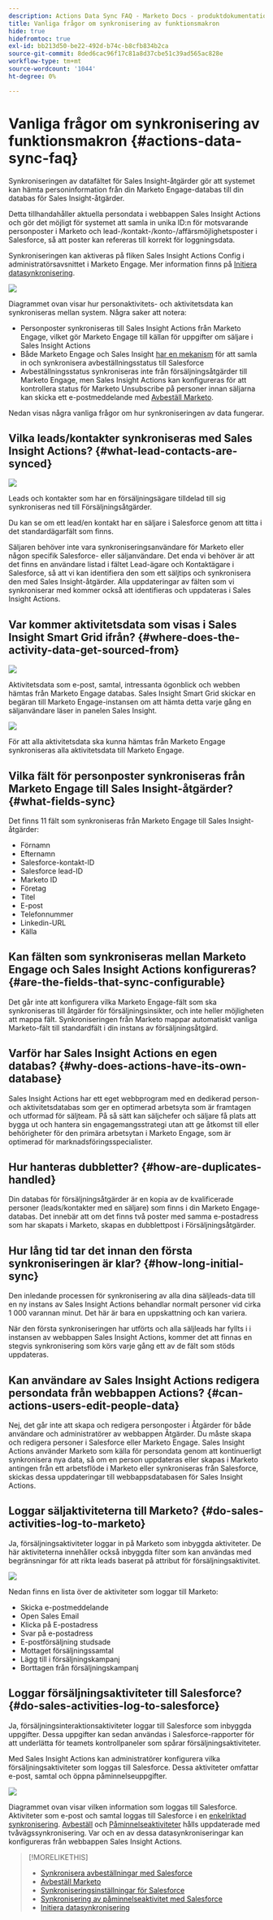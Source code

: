 ```yaml
---
description: Actions Data Sync FAQ - Marketo Docs - produktdokumentation
title: Vanliga frågor om synkronisering av funktionsmakron
hide: true
hidefromtoc: true
exl-id: bb213d50-be22-492d-b74c-b8cfb834b2ca
source-git-commit: 8ded6cac96f17c81a8d37cbe51c39ad565ac828e
workflow-type: tm+mt
source-wordcount: '1044'
ht-degree: 0%

---
```


# Vanliga frågor om synkronisering av funktionsmakron {#actions-data-sync-faq}

Synkroniseringen av datafältet för Sales Insight-åtgärder gör att systemet kan hämta personinformation från din Marketo Engage-databas till din databas för Sales Insight-åtgärder.

Detta tillhandahåller aktuella persondata i webbappen Sales Insight Actions och gör det möjligt för systemet att samla in unika ID:n för motsvarande personposter i Marketo och lead-/kontakt-/konto-/affärsmöjlighetsposter i Salesforce, så att poster kan refereras till korrekt för loggningsdata.

Synkroniseringen kan aktiveras på fliken Sales Insight Actions Config i administratörsavsnittet i Marketo Engage. Mer information finns på [Initiera datasynkronisering](/help/marketo/product-docs/marketo-sales-insight/actions/getting-started/msi-actions-admin-guide.md#initiate-data-sync).

![](assets/actions-data-sync-faq-1.png)

Diagrammet ovan visar hur personaktivitets- och aktivitetsdata kan synkroniseras mellan system. Några saker att notera:

* Personposter synkroniseras till Sales Insight Actions från Marketo Engage, vilket gör Marketo Engage till källan för uppgifter om säljare i Sales Insight Actions
* Både Marketo Engage och Sales Insight [har en mekanism](/help/marketo/product-docs/marketo-sales-insight/actions/email/unsubscribes/syncing-unsubscribes-with-salesforce.md) för att samla in och synkronisera avbeställningsstatus till Salesforce
* Avbeställningsstatus synkroniseras inte från försäljningsåtgärder till Marketo Engage, men Sales Insight Actions kan konfigureras för att kontrollera status för Marketo Unsubscribe på personer innan säljarna kan skicka ett e-postmeddelande med [Avbeställ Marketo](/help/marketo/product-docs/marketo-sales-insight/actions/email/unsubscribes/marketo-unsubscribe-check.md).

Nedan visas några vanliga frågor om hur synkroniseringen av data fungerar.

## Vilka leads/kontakter synkroniseras med Sales Insight Actions? {#what-lead-contacts-are-synced}

![](assets/actions-data-sync-faq-2.png)

Leads och kontakter som har en försäljningsägare tilldelad till sig synkroniseras ned till Försäljningsåtgärder.

Du kan se om ett lead/en kontakt har en säljare i Salesforce genom att titta i det standardägarfält som finns.

Säljaren behöver inte vara synkroniseringsanvändare för Marketo eller någon specifik Salesforce- eller säljanvändare. Det enda vi behöver är att det finns en användare listad i fältet Lead-ägare och Kontaktägare i Salesforce, så att vi kan identifiera den som ett säljtips och synkronisera den med Sales Insight-åtgärder. Alla uppdateringar av fälten som vi synkroniserar med kommer också att identifieras och uppdateras i Sales Insight Actions.

## Var kommer aktivitetsdata som visas i Sales Insight Smart Grid ifrån? {#where-does-the-activity-data-get-sourced-from}

![](assets/actions-data-sync-faq-3.png)

Aktivitetsdata som e-post, samtal, intressanta ögonblick och webben hämtas från Marketo Engage databas. Sales Insight Smart Grid skickar en begäran till Marketo Engage-instansen om att hämta detta varje gång en säljanvändare läser in panelen Sales Insight.

![](assets/actions-data-sync-faq-4.png)

För att alla aktivitetsdata ska kunna hämtas från Marketo Engage synkroniseras alla aktivitetsdata till Marketo Engage.

## Vilka fält för personposter synkroniseras från Marketo Engage till Sales Insight-åtgärder? {#what-fields-sync}

Det finns 11 fält som synkroniseras från Marketo Engage till Sales Insight-åtgärder:

* Förnamn
* Efternamn
* Salesforce-kontakt-ID
* Salesforce lead-ID
* Marketo ID
* Företag
* Titel
* E-post
* Telefonnummer
* Linkedin-URL
* Källa

## Kan fälten som synkroniseras mellan Marketo Engage och Sales Insight Actions konfigureras? {#are-the-fields-that-sync-configurable}

Det går inte att konfigurera vilka Marketo Engage-fält som ska synkroniseras till åtgärder för försäljningsinsikter, och inte heller möjligheten att mappa fält. Synkroniseringen från Marketo mappar automatiskt vanliga Marketo-fält till standardfält i din instans av försäljningsåtgärd.

## Varför har Sales Insight Actions en egen databas? {#why-does-actions-have-its-own-database}

Sales Insight Actions har ett eget webbprogram med en dedikerad person- och aktivitetsdatabas som ger en optimerad arbetsyta som är framtagen och utformad för säljteam. På så sätt kan säljchefer och säljare få plats att bygga ut och hantera sin engagemangsstrategi utan att ge åtkomst till eller behörigheter för den primära arbetsytan i Marketo Engage, som är optimerad för marknadsföringsspecialister.

## Hur hanteras dubbletter? {#how-are-duplicates-handled}

Din databas för försäljningsåtgärder är en kopia av de kvalificerade personer (leads/kontakter med en säljare) som finns i din Marketo Engage-databas. Det innebär att om det finns två poster med samma e-postadress som har skapats i Marketo, skapas en dubblettpost i Försäljningsåtgärder.

## Hur lång tid tar det innan den första synkroniseringen är klar? {#how-long-initial-sync}

Den inledande processen för synkronisering av alla dina säljleads-data till en ny instans av Sales Insight Actions behandlar normalt personer vid cirka 1 000 varannan minut. Det här är bara en uppskattning och kan variera.

När den första synkroniseringen har utförts och alla säljleads har fyllts i i instansen av webbappen Sales Insight Actions, kommer det att finnas en stegvis synkronisering som körs varje gång ett av de fält som stöds uppdateras.

## Kan användare av Sales Insight Actions redigera persondata från webbappen Actions? {#can-actions-users-edit-people-data}

Nej, det går inte att skapa och redigera personposter i Åtgärder för både användare och administratörer av webbappen Åtgärder. Du måste skapa och redigera personer i Salesforce eller Marketo Engage. Sales Insight Actions använder Marketo som källa för persondata genom att kontinuerligt synkronisera nya data, så om en person uppdateras eller skapas i Marketo antingen från ett arbetsflöde i Marketo eller synkroniseras från Salesforce, skickas dessa uppdateringar till webbappsdatabasen för Sales Insight Actions.

## Loggar säljaktiviteterna till Marketo? {#do-sales-activities-log-to-marketo}

Ja, försäljningsaktiviteter loggar in på Marketo som inbyggda aktiviteter. De här aktiviteterna innehåller också inbyggda filter som kan användas med begränsningar för att rikta leads baserat på attribut för försäljningsaktivitet.

![](assets/actions-data-sync-faq-5.png)

Nedan finns en lista över de aktiviteter som loggar till Marketo:

* Skicka e-postmeddelande
* Open Sales Email
* Klicka på E-postadress
* Svar på e-postadress
* E-postförsäljning studsade
* Mottaget försäljningssamtal
* Lägg till i försäljningskampanj
* Borttagen från försäljningskampanj

## Loggar försäljningsaktiviteter till Salesforce? {#do-sales-activities-log-to-salesforce}

Ja, försäljningsinteraktionsaktiviteter loggar till Salesforce som inbyggda uppgifter. Dessa uppgifter kan sedan användas i Salesforce-rapporter för att underlätta för teamets kontrollpaneler som spårar försäljningsaktiviteter.

Med Sales Insight Actions kan administratörer konfigurera vilka försäljningsaktiviteter som loggas till Salesforce. Dessa aktiviteter omfattar e-post, samtal och öppna påminnelseuppgifter.

![](assets/actions-data-sync-faq-6.png)

Diagrammet ovan visar vilken information som loggas till Salesforce. Aktiviteter som e-post och samtal loggas till Salesforce i en [enkelriktad synkronisering](/help/marketo/product-docs/marketo-sales-insight/actions/crm/salesforce-integration/salesforce-sync-settings.md). [Avbeställ](/help/marketo/product-docs/marketo-sales-insight/actions/email/unsubscribes/syncing-unsubscribes-with-salesforce.md) och [Påminnelseaktiviteter](/help/marketo/product-docs/marketo-sales-insight/actions/tasks/reminder-task-sync-with-salesforce.md) hålls uppdaterade med tvåvägssynkronisering. Var och en av dessa datasynkroniseringar kan konfigureras från webbappen Sales Insight Actions.

>[!MORELIKETHIS]
>
>* [Synkronisera avbeställningar med Salesforce](/help/marketo/product-docs/marketo-sales-insight/actions/email/unsubscribes/syncing-unsubscribes-with-salesforce.md)
>* [Avbeställ Marketo](/help/marketo/product-docs/marketo-sales-insight/actions/email/unsubscribes/marketo-unsubscribe-check.md)
>* [Synkroniseringsinställningar för Salesforce](/help/marketo/product-docs/marketo-sales-insight/actions/crm/salesforce-integration/salesforce-sync-settings.md)
>* [Synkronisering av påminnelseaktivitet med Salesforce](/help/marketo/product-docs/marketo-sales-insight/actions/tasks/reminder-task-sync-with-salesforce.md)
>* [Initiera datasynkronisering](/help/marketo/product-docs/marketo-sales-insight/actions/getting-started/msi-actions-admin-guide.md#initiate-data-sync)

